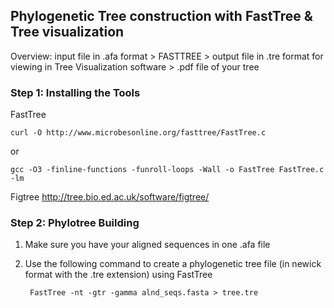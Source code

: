## Phylogenetic Tree construction with FastTree & Tree visualization

Overview: 
input file in .afa format > FASTTREE > output file in .tre format for viewing in Tree Visualization software > .pdf file of your tree 

### Step 1: Installing the Tools
FastTree

    curl -O http://www.microbesonline.org/fasttree/FastTree.c
or 
    
    gcc -O3 -finline-functions -funroll-loops -Wall -o FastTree FastTree.c -lm

Figtree
http://tree.bio.ed.ac.uk/software/figtree/

### Step 2: Phylotree Building
1. Make sure you have your aligned sequences in one .afa file
2. Use the following command to create a phylogenetic tree file (in newick format with the .tre extension) using FastTree

        FastTree -nt -gtr -gamma alnd_seqs.fasta > tree.tre
